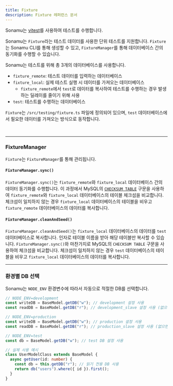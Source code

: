 ```yaml
---
title: Fixture
description: Fixture 레퍼런스 문서
---
```


Sonamu는 [vitest](https://vitest.dev/guide/)를 사용하여 테스트를 수행합니다.

Sonamu는 `Fixture`라는 테스트 데이터를 사용한 단위 테스트를 지원합니다. `Fixture`는 Sonamu CLI를 통해 생성할 수 있고, `FixtureManager`를 통해 데이터베이스 간의 동기화를 수행할 수 있습니다.

Sonamu는 테스트를 위해 총 3개의 데이터베이스를 사용합니다.

- `fixture_remote`: 테스트 데이터를 입력하는 데이터베이스
- `fixture_local`: 실제 테스트 실행 시 데이터를 가져오는 데이터베이스
  - `fixture_remote`에서 `test`로 데이터를 복사하여 테스트를 수행하는 경우 발생하는 딜레이를 줄이기 위해 사용
- `test`: 테스트를 수행하는 데이터베이스

`Fixture`는 `/src/testing/fixture.ts` 파일에 정의되어 있으며, `test` 데이터베이스에서 필요한 데이터를 가져오는 방식으로 동작합니다.

<br/>

---

### FixtureManager

`Fixture`는 `FixtureManager`를 통해 관리됩니다.

#### `FixtureManager.sync()`

`FixtureManager.sync()`는 `fixture_remote`와 `fixture_local` 데이터베이스 간의 데이터 동기화를 수행합니다. 이 과정에서 MySQL의 [`CHECKSUM TABLE`](https://dev.mysql.com/doc/refman/8.3/en/checksum-table.html) 구문을 사용하여 `fixture_remote`와 `fixture_local` 데이터베이스의 테이블 체크섬을 비교합니다. 체크섬이 일치하지 않는 경우 `fixture_local` 데이터베이스의 테이블을 비우고 `fixture_remote` 데이터베이스의 데이터를 복사합니다.

#### `FixtureManager.cleanAndSeed()`

`FixtureManager.cleanAndSeed()`는 `fixture_local` 데이터베이스의 데이터를 `test` 데이터베이스로 복사합니다. 인자로 테이블 이름을 받아 해당 테이블만 복사할 수 있습니다. `FixtureManager.sync()`와 마찬가지로 MySQL의 `CHECKSUM TABLE` 구문을 사용하여 체크섬을 비교합니다. 체크섬이 일치하지 않는 경우 `test` 데이터베이스의 테이블을 비우고 `fixture_local` 데이터베이스의 데이터를 복사합니다.

---

### 환경별 DB 선택

Sonamu는 `NODE_ENV` 환경변수에 따라서 자동으로 적절한 DB를 선택합니다.

```ts
// NODE_ENV=development
const writeDB = BaseModel.getDB("w"); // development 설정 사용
const readDB = BaseModel.getDB("r"); // development_slave 설정 사용 (없으면 development)

// NODE_ENV=production
const writeDB = BaseModel.getDB("w"); // production 설정 사용
const readDB = BaseModel.getDB("r"); // production_slave 설정 사용 (없으면 production)

// NODE_ENV=test
const db = BaseModel.getDB("w"); // test DB 설정 사용

// 실제 사용 예시
class UserModelClass extends BaseModel {
  async getUser(id: number) {
    const db = this.getDB("r"); // 읽기 전용 DB 사용
    return db("users").where({ id }).first();
  }
}
```
